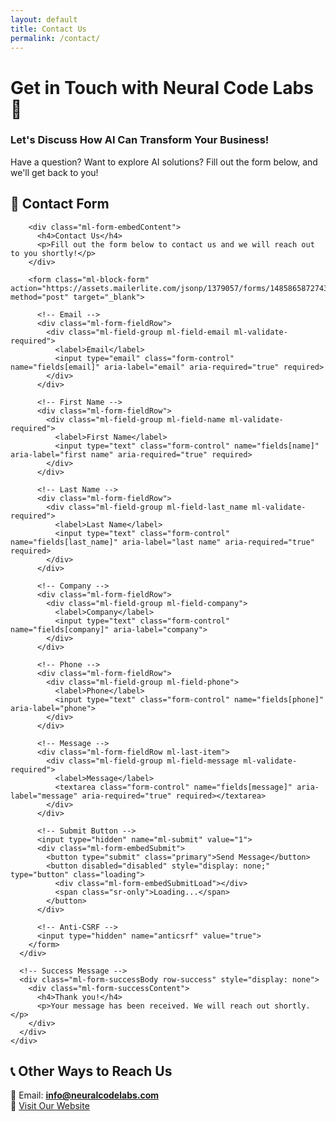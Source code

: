 ```yaml
---
layout: default
title: Contact Us
permalink: /contact/
---
```


# Get in Touch with Neural Code Labs 🚀  
### **Let's Discuss How AI Can Transform Your Business!**  

Have a question? Want to explore AI solutions? Fill out the form below, and we'll get back to you!

## **📩 Contact Form**

<!-- Import MailerLite Fonts -->
<style type="text/css">
    @import url("https://assets.mlcdn.com/fonts.css?version=1741253");
</style>

<!-- Contact Form Container -->
<div id="mlb2-23565841" class="ml-form-embedContainer ml-subscribe-form ml-subscribe-form-23565841">
  <div class="ml-form-align-center">
    <div class="ml-form-embedWrapper embedForm">
      <div class="ml-form-embedBody ml-form-embedBodyDefault row-form">
        
        <div class="ml-form-embedContent">
          <h4>Contact Us</h4>
          <p>Fill out the form below to contact us and we will reach out to you shortly!</p>
        </div>

        <form class="ml-block-form" action="https://assets.mailerlite.com/jsonp/1379057/forms/148586587274347576/subscribe" method="post" target="_blank">
          
          <!-- Email -->
          <div class="ml-form-fieldRow">
            <div class="ml-field-group ml-field-email ml-validate-required">
              <label>Email</label>
              <input type="email" class="form-control" name="fields[email]" aria-label="email" aria-required="true" required>
            </div>
          </div>

          <!-- First Name -->
          <div class="ml-form-fieldRow">
            <div class="ml-field-group ml-field-name ml-validate-required">
              <label>First Name</label>
              <input type="text" class="form-control" name="fields[name]" aria-label="first name" aria-required="true" required>
            </div>
          </div>

          <!-- Last Name -->
          <div class="ml-form-fieldRow">
            <div class="ml-field-group ml-field-last_name ml-validate-required">
              <label>Last Name</label>
              <input type="text" class="form-control" name="fields[last_name]" aria-label="last name" aria-required="true" required>
            </div>
          </div>

          <!-- Company -->
          <div class="ml-form-fieldRow">
            <div class="ml-field-group ml-field-company">
              <label>Company</label>
              <input type="text" class="form-control" name="fields[company]" aria-label="company">
            </div>
          </div>

          <!-- Phone -->
          <div class="ml-form-fieldRow">
            <div class="ml-field-group ml-field-phone">
              <label>Phone</label>
              <input type="text" class="form-control" name="fields[phone]" aria-label="phone">
            </div>
          </div>

          <!-- Message -->
          <div class="ml-form-fieldRow ml-last-item">
            <div class="ml-field-group ml-field-message ml-validate-required">
              <label>Message</label>
              <textarea class="form-control" name="fields[message]" aria-label="message" aria-required="true" required></textarea>
            </div>
          </div>

          <!-- Submit Button -->
          <input type="hidden" name="ml-submit" value="1">
          <div class="ml-form-embedSubmit">
            <button type="submit" class="primary">Send Message</button>
            <button disabled="disabled" style="display: none;" type="button" class="loading">
              <div class="ml-form-embedSubmitLoad"></div>
              <span class="sr-only">Loading...</span>
            </button>
          </div>

          <!-- Anti-CSRF -->
          <input type="hidden" name="anticsrf" value="true">
        </form>
      </div>

      <!-- Success Message -->
      <div class="ml-form-successBody row-success" style="display: none">
        <div class="ml-form-successContent">
          <h4>Thank you!</h4>
          <p>Your message has been received. We will reach out shortly.</p>
        </div>
      </div>
    </div>
  </div>
</div>

<!-- Redirect to Thank You Page After Submission -->
<script>
  function ml_webform_success_23565841() {
    try {
      window.top.location.href = 'https://neuralcodelabs.com/thank-you';
    } catch (e) {
      window.location.href = 'https://neuralcodelabs.com/thank-you';
    }
  }
</script>

<!-- MailerLite Scripts -->
<script src="https://groot.mailerlite.com/js/w/webforms.min.js?v176e10baa5e7ed80d35ae235be3d5024" type="text/javascript"></script>

## **📞 Other Ways to Reach Us**
📧 Email: **info@neuralcodelabs.com**  
🔗 [Visit Our Website](https://neuralcodelabs.com)  
